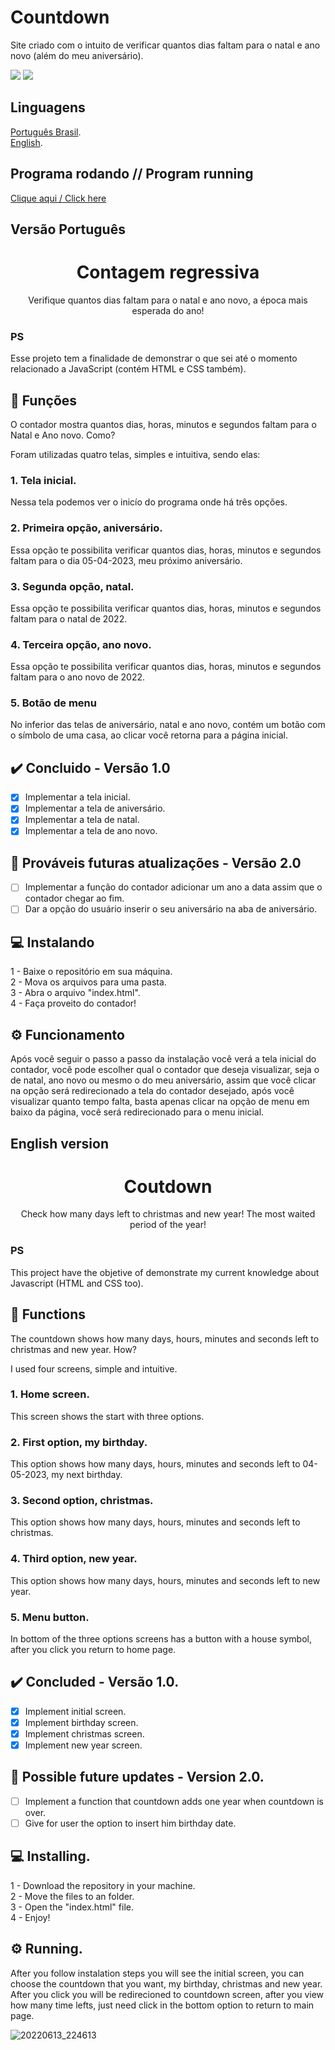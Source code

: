 # Countdown
Site criado com o intuito de verificar quantos dias faltam para o natal e ano novo (além do meu aniversário).

![](https://img.shields.io/badge/CODE%20BY-VictorA02-brightgreen?style=for-the-badge&logo=appveyor)
![](https://img.shields.io/badge/STATUS-FINISHED-red?style=for-the-badge&logo=appveyor)

## Linguagens
[Português Brasil](#Ptbr-version). <br>
[English](#English-version).

## Programa rodando // Program running
[Clique aqui / Click here](#ProgramRunning) <br>

<a id="Ptbr-version"></a>
## Versão Português

<h1 align="center"> Contagem regressiva </h1>
<p align="center"> Verifique quantos dias faltam para o natal e ano novo, a época mais esperada do ano!</p>

### PS
Esse projeto tem a finalidade de demonstrar o que sei até o momento relacionado a JavaScript (contém HTML e CSS também).

## 🎯 Funções
O contador mostra quantos dias, horas, minutos e segundos faltam para o Natal e Ano novo. Como?

Foram utilizadas quatro telas, simples e intuitiva, sendo elas:

### 1. Tela inicial.
Nessa tela podemos ver o inicío do programa onde há três opções.

### 2. Primeira opção, aniversário.
Essa opção te possibilita verificar quantos dias, horas, minutos e segundos faltam para o dia 05-04-2023, meu próximo aniversário.

### 3. Segunda opção, natal.
Essa opção te possibilita verificar quantos dias, horas, minutos e segundos faltam para o natal de 2022.

### 4. Terceira opção, ano novo.
Essa opção te possibilita verificar quantos dias, horas, minutos e segundos faltam para o ano novo de 2022.

### 5. Botão de menu
No inferior das telas de aniversário, natal e ano novo, contém um botão com o símbolo de uma casa, ao clicar você retorna para a página inicial.

## ✔️ Concluido - Versão 1.0
- [x] Implementar a tela inicial.
- [x] Implementar a tela de aniversário.
- [x] Implementar a tela de natal.
- [x] Implementar a tela de ano novo.

## 🚀 Prováveis futuras atualizações - Versão 2.0
- [ ] Implementar a função do contador adicionar um ano a data assim que o contador chegar ao fim.
- [ ] Dar a opção do usuário inserir o seu aniversário na aba de aniversário.

## 💻 Instalando
1 - Baixe o repositório em sua máquina.<br>
2 - Mova os arquivos para uma pasta.<br>
3 - Abra o arquivo "index.html".<br>
4 - Faça proveito do contador!<br>

## ⚙️ Funcionamento
Após você seguir o passo a passo da instalação você verá a tela inicial do contador, você pode escolher qual o contador que deseja visualizar, seja o de natal, ano novo ou mesmo o do meu aniversário, assim que você clicar na opção será redirecionado a tela do contador desejado, após você visualizar quanto tempo falta, basta apenas clicar na opção de menu em baixo da página, você será redirecionado para o menu inicial.

<a id="English-version"></a>

## English version

<h1 align="center"> Coutdown </h1>
<p align="center"> Check how many days left to christmas and new year! The most waited period of the year!</p>

### PS
This project have the objetive of demonstrate my current knowledge about Javascript (HTML and CSS too).

## 🎯 Functions
The countdown shows how many days, hours, minutes and seconds left to christmas and new year. How?

I used four screens, simple and intuitive.

### 1. Home screen.
This screen shows the start with three options.

### 2. First option, my birthday.
This option shows how many days, hours, minutes and seconds left to 04-05-2023, my next birthday.

### 3. Second option, christmas.
This option shows how many days, hours, minutes and seconds left to christmas.

### 4. Third option, new year.
This option shows how many days, hours, minutes and seconds left to new year.

### 5. Menu button.
In bottom of the three options screens has a button with a house symbol, after you click you return to home page.

## ✔️ Concluded - Versão 1.0.
- [x] Implement initial screen.
- [x] Implement birthday screen.
- [x] Implement christmas screen.
- [x] Implement new year screen.

## 🚀 Possible future updates - Version 2.0.
- [ ] Implement a function that countdown adds one year when countdown is over.
- [ ] Give for user the option to insert him birthday date.

## 💻 Installing.
1 - Download the repository in your machine. <br>
2 - Move the files to an folder. <br>
3 - Open the "index.html" file. <br>
4 - Enjoy!

## ⚙️ Running.
After you follow instalation steps you will see the initial screen, you can choose the countdown that you want, my birthday, christmas and new year. After you click you will be redirecioned to countdown screen, after you view how many time lefts, just need click in the bottom option to return to main page.

<a id="ProgramRunning"></a>
![20220613_224613](https://user-images.githubusercontent.com/88095898/173762895-41f8a274-0889-4353-9520-28dbb27b0afd.gif)
